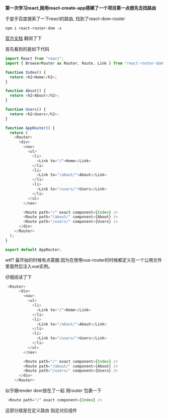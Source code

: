 **第一次学习react,刚用react-create-app搭建了一个项目第一点想先去找路由**

于是乎百度搜索了一下react的路由, 找到了react-dom-router

```
npm i react-router-dom -s
```

 [官方文档](https://reacttraining.com/react-router/web/guides/quick-start)  翻阅了下

首先看到的是如下代码

```javascript
import React from "react";
import { BrowserRouter as Router, Route, Link } from "react-router-dom";

function Index() {
  return <h2>Home</h2>;
}

function About() {
  return <h2>About</h2>;
}

function Users() {
  return <h2>Users</h2>;
}

function AppRouter() {
  return (
    <Router>
      <div>
        <nav>
          <ul>
            <li>
              <Link to="/">Home</Link>
            </li>
            <li>
              <Link to="/about/">About</Link>
            </li>
            <li>
              <Link to="/users/">Users</Link>
            </li>
          </ul>
        </nav>

        <Route path="/" exact component={Index} />
        <Route path="/about/" component={About} />
        <Route path="/users/" component={Users} />
      </div>
    </Router>
  );
}

export default AppRouter;

```

wtf? 最开始的时候有点蒙圈.因为在使用vue-router的时候都定义在一个公用文件里面然后注入vue实例。

仔细阅读了下

```javascript
 <Router>
      <div>
        <nav>
          <ul>
            <li>
              <Link to="/">Home</Link>
            </li>
            <li>
              <Link to="/about/">About</Link>
            </li>
            <li>
              <Link to="/users/">Users</Link>
            </li>
          </ul>
        </nav>

        <Route path="/" exact component={Index} />
        <Route path="/about/" component={About} />
        <Route path="/users/" component={Users} />
      </div>
    </Router>
```

似乎跟render dom放在了一起 用router 包裹一下  

```javascript
 <Route path="/" exact component={Index} />
```

这部分就是在定义路由 指定对应组件

